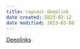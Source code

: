 ```yaml
---
title: raycast deeplink
date created: 2023-02-12
date modified: 2023-03-08
---
```


[Deeplinks](https://manual.raycast.com/deeplinks)
